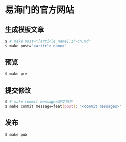 # 易海门的官方网站

## 生成模板文章

```zsh
$ # make post="[article_name].zh-cn.md"
$ make post="<article name>"
```

## 预览

```zsh
$ make pre
```

## 提交修改

```zsh
$ # make commit message=提交信息
$ make commit message=feat(post): "<commit messages>"
```

## 发布

```zsh
$ make pub
```
